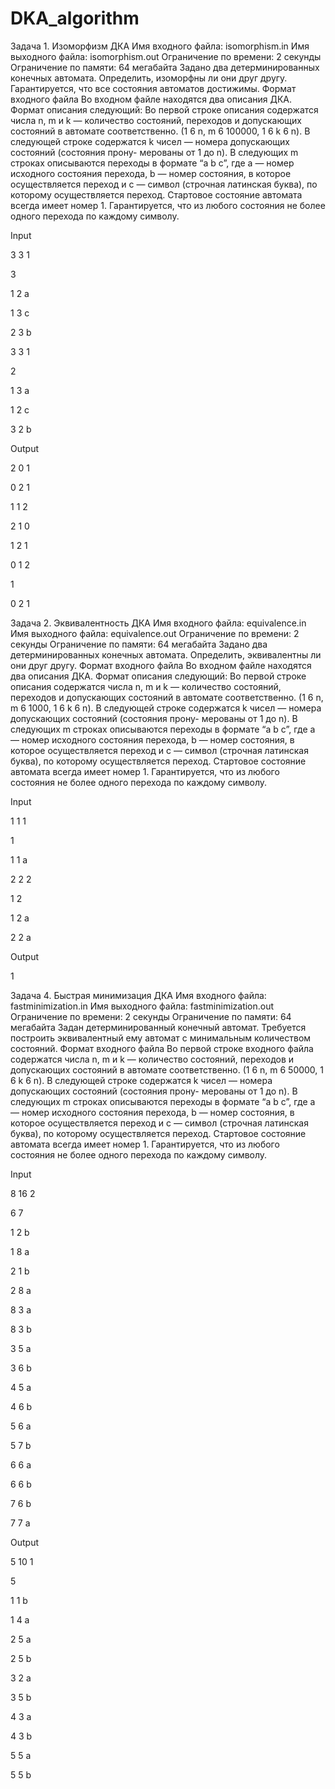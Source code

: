 # DKA_algorithm

Задача 1. Изоморфизм ДКА Имя входного файла: isomorphism.in Имя выходного файла: isomorphism.out Ограничение по времени: 2 секунды Ограничение по памяти: 64 мегабайта Задано два детерминированных конечных автомата. Определить, изоморфны ли они друг другу. Гарантируется, что все состояния автоматов достижимы. Формат входного файла Во входном файле находятся два описания ДКА. Формат описания следующий: Во первой строке описания содержатся числа n, m и k — количество состояний, переходов и допускающих состояний в автомате соответственно. (1 6 n, m 6 100000, 1 6 k 6 n). В следующей строке содержатся k чисел — номера допускающих состояний (состояния прону- мерованы от 1 до n). В следующих m строках описываются переходы в формате “a b c”, где a — номер исходного состояния перехода, b — номер состояния, в которое осуществляется переход и c — символ (строчная латинская буква), по которому осуществляется переход. Стартовое состояние автомата всегда имеет номер 1. Гарантируется, что из любого состояния не более одного перехода по каждому символу.

Input

3 3 1

3

1 2 a

1 3 c

2 3 b

3 3 1

2

1 3 a

1 2 c

3 2 b

Output

2 0 1

0 2 1

1 1 2

2 1 0

1 2 1

0 1 2

1

0 2 1

Задача 2. Эквивалентность ДКА Имя входного файла: equivalence.in Имя выходного файла: equivalence.out Ограничение по времени: 2 секунды Ограничение по памяти: 64 мегабайта Задано два детерминированных конечных автомата. Определить, эквивалентны ли они друг другу. Формат входного файла Во входном файле находятся два описания ДКА. Формат описания следующий: Во первой строке описания содержатся числа n, m и k — количество состояний, переходов и допускающих состояний в автомате соответственно. (1 6 n, m 6 1000, 1 6 k 6 n). В следующей строке содержатся k чисел — номера допускающих состояний (состояния прону- мерованы от 1 до n). В следующих m строках описываются переходы в формате “a b c”, где a — номер исходного состояния перехода, b — номер состояния, в которое осуществляется переход и c — символ (строчная латинская буква), по которому осуществляется переход. Стартовое состояние автомата всегда имеет номер 1. Гарантируется, что из любого состояния не более одного перехода по каждому символу.

Input

1 1 1

1

1 1 a

2 2 2

1 2

1 2 a

2 2 a

Output

1

Задача 4. Быстрая минимизация ДКА Имя входного файла: fastminimization.in Имя выходного файла: fastminimization.out Ограничение по времени: 2 секунды Ограничение по памяти: 64 мегабайта Задан детерминированный конечный автомат. Требуется построить эквивалентный ему автомат с минимальным количеством состояний. Формат входного файла Во первой строке входного файла содержатся числа n, m и k — количество состояний, переходов и допускающих состояний в автомате соответственно. (1 6 n, m 6 50000, 1 6 k 6 n). В следующей строке содержатся k чисел — номера допускающих состояний (состояния прону- мерованы от 1 до n). В следующих m строках описываются переходы в формате “a b c”, где a — номер исходного состояния перехода, b — номер состояния, в которое осуществляется переход и c — символ (строчная латинская буква), по которому осуществляется переход. Стартовое состояние автомата всегда имеет номер 1. Гарантируется, что из любого состояния не более одного перехода по каждому символу.

Input

8 16 2

6 7

1 2 b

1 8 a

2 1 b

2 8 a

8 3 a

8 3 b

3 5 a

3 6 b

4 5 a

4 6 b

5 6 a

5 7 b

6 6 a

6 6 b

7 6 b

7 7 a

Output

5 10 1

5

1 1 b

1 4 a

2 5 a

2 5 b

3 2 a

3 5 b

4 3 a

4 3 b

5 5 a

5 5 b

